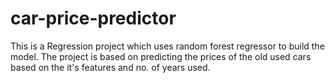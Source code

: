 # car-price-predictor
This is a Regression project which uses random forest regressor to build the model.
The project is based on predicting the prices of the old used cars based on the it's features and no. of years used.

